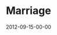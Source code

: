 ---
layout: message
category: message
series: "Knock-Off"
title: "Marriage"
date: 2012-09-15-00-00
message_id: 747
sc-permalink-url: "http://soundcloud.com/crdschurch/marriage"
audio: "http://s3.amazonaws.com/crossroads-media/messages/audio/KnockOff_01.mp3"
audio-duration: "34:43"
program: "http://s3.amazonaws.com/crossroads-media/documents/09_15-16_12Program_OAKLEY.pdf"
description: "Brian Tome talks about what real marriage looks like."
video: "http://s3.amazonaws.com/crossroads-media/messages/video/KnockOff_01.mp4"
video-duration: "34:48"
yt-video-id: "h20xtDmNh7s"
video-image: "http://s3.amazonaws.com/crossroads-media/images/KnockOff_01_Still.jpg"
tag: 
 - marriage
 - tome
 - program
explicit: false
---